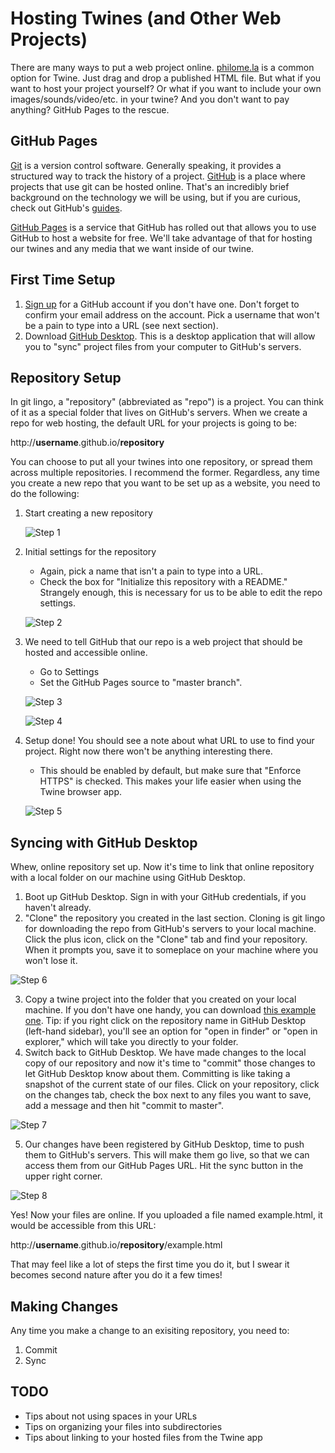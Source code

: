 # Hosting Twines (and Other Web Projects)

There are many ways to put a web project online. [philome.la](http://philome.la/) is a common option for Twine. Just drag and drop a published HTML file. But what if you want to host your project yourself? Or what if you want to include your own images/sounds/video/etc. in your twine? And you don't want to pay anything? GitHub Pages to the rescue.

## GitHub Pages

[Git](https://git-scm.com/) is a version control software. Generally speaking, it provides a structured way to track the history of a project. [GitHub](https://github.com/) is a place where projects that use git can be hosted online. That's an incredibly brief background on the technology we will be using, but if you are curious, check out GitHub's [guides](https://guides.github.com/). 

[GitHub Pages](https://pages.github.com/) is a service that GitHub has rolled out that allows you to use GitHub to host a website for free. We'll take advantage of that for hosting our twines and any media that we want inside of our twine.

## First Time Setup

1. [Sign up](https://github.com/join) for a GitHub account if you don't have one. Don't forget to confirm your email address on the account. Pick a username that won't be a pain to type into a URL (see next section).
2. Download [GitHub Desktop](https://desktop.github.com/). This is a desktop application that will allow you to "sync" project files from your computer to GitHub's servers.

## Repository Setup

In git lingo, a "repository" (abbreviated as "repo") is a project. You can think of it as a special folder that lives on GitHub's servers. When we create a repo for web hosting, the default URL for your projects is going to be:

http://**username**.github.io/**repository**

You can choose to put all your twines into one repository, or spread them across multiple repositories. I recommend the former. Regardless, any time you create a new repo that you want to be set up as a website, you need to do the following: 

1. Start creating a new repository

    ![Step 1](images/step-1-new-repo.png)

2. Initial settings for the repository
    - Again, pick a name that isn't a pain to type into a URL.
    - Check the box for "Initialize this repository with a README." Strangely enough, this is necessary for us to be able to edit the repo settings.

    ![Step 2](images/step-2-readme.png)

3. We need to tell GitHub that our repo is a web project that should be hosted and accessible online. 
    - Go to Settings
    - Set the GitHub Pages source to "master branch".

    ![Step 3](images/step-3-settings.png)

    ![Step 4](images/step-4-master-branch.png)

4. Setup done! You should see a note about what URL to use to find your project. Right now there won't be anything interesting there.
    - This should be enabled by default, but make sure that "Enforce HTTPS" is checked. This makes your life easier when using the Twine browser app.

    ![Step 5](images/step-5-url.png)

## Syncing with GitHub Desktop

Whew, online repository set up. Now it's time to link that online repository with a local folder on our machine using GitHub Desktop.

1. Boot up GitHub Desktop. Sign in with your GitHub credentials, if you haven't already.
2. "Clone" the repository you created in the last section. Cloning is git lingo for downloading the repo from GitHub's servers to your local machine. Click the plus icon, click on the "Clone" tab and find your repository. When it prompts you, save it to someplace on your machine where you won't lose it.

![Step 6](images/step-6-clone.png)

3. Copy a twine project into the folder that you created on your local machine. If you don't have one handy, you can download <a href="//mikewesthad.com/twine-resources/demos/animate.css/example.html" download>this example one</a>. Tip: if you right click on the repository name in GitHub Desktop (left-hand sidebar), you'll see an option for "open in finder" or "open in explorer," which will take you directly to your folder.
4. Switch back to GitHub Desktop. We have made changes to the local copy of our repository and now it's time to "commit" those changes to let GitHub Desktop know about them. Committing is like taking a snapshot of the current state of our files. Click on your repository, click on the changes tab, check the box next to any files you want to save, add a message and then hit "commit to master".

![Step 7](images/step-7-commit.png)

5. Our changes have been registered by GitHub Desktop, time to push them to GitHub's servers. This will make them go live, so that we can access them from our GitHub Pages URL. Hit the sync button in the upper right corner.

![Step 8](images/step-8-sync.png)

Yes! Now your files are online. If you uploaded a file named example.html, it would be accessible from this URL:

http://**username**.github.io/**repository**/example.html

That may feel like a lot of steps the first time you do it, but I swear it becomes second nature after you do it a few times!

## Making Changes

Any time you make a change to an exisiting repository, you need to:

1. Commit
2. Sync

## TODO

- Tips about not using spaces in your URLs
- Tips on organizing your files into subdirectories
- Tips about linking to your hosted files from the Twine app